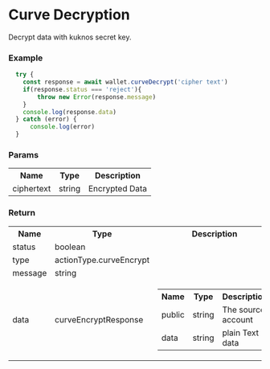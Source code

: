 # Curve Decryption

Decrypt data with kuknos secret key.

### Example

<div >

``` javascript
  try {
    const response = await wallet.curveDecrypt('cipher text') 
    if(response.status === 'reject'){
        throw new Error(response.message)
    }
    console.log(response.data)
  } catch (error) {
      console.log(error)
  }
```
</div>

### Params 

<table >
  <tr>
    <th>Name</th>
    <th>Type</th>
    <th>Description</th>
  </tr>
  <tr>
    <td>ciphertext</td>
    <td>string</td>
    <td>Encrypted Data</td>
  </tr>
</table>


### Return 

<table >
  <tr>
    <th>Name</th>
    <th>Type</th>
    <th>Description</th>
  </tr>
  <tr>
    <td>status</td>
    <td>boolean</td>
    <td></td>
  </tr>
  <tr>
    <td>type</td>
    <td>actionType.curveEncrypt</td>
    <td></td>
  </tr>
  <tr>
    <td>message</td>
    <td>string</td>
    <td></td>
  </tr>
  <tr>
    <td>data</td>
    <td>curveEncryptResponse</td>
    <td> 
     <table >
        <tr>
          <th>Name</th>
          <th>Type</th>
          <th>Description</th>
        </tr>
        <tr>
          <td>public</td>
          <td>string</td>
          <td>The source account</td>
        </tr>
        <tr>
          <td>data</td>
          <td>string</td>
          <td>plain Text data</td>
        </tr>
      </table>
    </td>
  </tr>
</table>